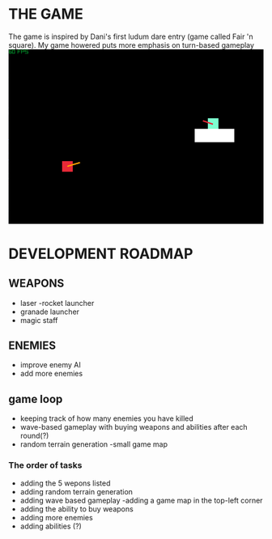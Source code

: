 # THE GAME
The game is inspired by Dani's first ludum dare entry (game called Fair 'n square). My game howered puts more emphasis on turn-based gameplay
![Screenshoot from the game](res/game_screenshots/screenshoot1.PNG)

# DEVELOPMENT ROADMAP
## WEAPONS
- laser
-rocket launcher
- granade launcher
- magic staff
## ENEMIES
- improve enemy AI
- add more enemies
## game loop
- keeping track of how many enemies you have killed
- wave-based gameplay with buying weapons and abilities after each round(?)
- random terrain generation
-small game map

### The order of tasks
- adding the 5 wepons listed
- adding random terrain generation
- adding wave based gameplay
-adding a game map in the top-left corner
- adding the ability to buy weapons
- adding more enemies
- adding abilities (?)

